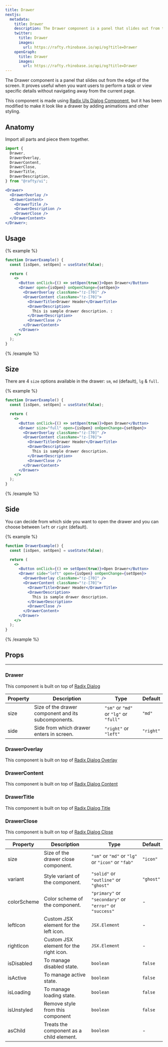 ```yaml
---
title: Drawer
nextjs:
  metadata:
    title: Drawer
    description: The Drawer component is a panel that slides out from the edge of the screen. It proves useful when you want users to perform a task or view specific details without navigating away from the current page.
    twitter:
      title: Drawer
      images:
        url: https://rafty.rhinobase.io/api/og?title=Drawer
    openGraph:
      title: Drawer
      images:
        url: https://rafty.rhinobase.io/api/og?title=Drawer
---
```


The Drawer component is a panel that slides out from the edge of the screen. It proves useful when you want users to perform a task or view specific details without navigating away from the current page.

This component is made using [Radix UIs Dialog Component](https://www.radix-ui.com/primitives/docs/components/dialog), but it has been modified to make it look like a drawer by adding animations and other styling.

## Anatomy

Import all parts and piece them together.

```jsx
import {
  Drawer,
  DrawerOverlay,
  DrawerContent,
  DrawerClose,
  DrawerTitle,
  DrawerDescription,
} from "@rafty/ui";

<Drawer>
  <DrawerOverlay />
  <DrawerContent>
    <DrawerTitle />
    <DrawerDescription />
    <DrawerClose />
  </DrawerContent>
</Drawer>;
```

## Usage

{% example %}

```jsx
function DrawerExample() {
  const [isOpen, setOpen] = useState(false);

  return (
    <>
      <Button onClick={() => setOpen(true)}>Open Drawer</Button>
      <Drawer open={isOpen} onOpenChange={setOpen}>
        <DrawerOverlay className="!z-[70]" />
        <DrawerContent className="!z-[70]">
          <DrawerTitle>Drawer Header</DrawerTitle>
          <DrawerDescription>
            This is sample drawer description. :
          </DrawerDescription>
          <DrawerClose />
        </DrawerContent>
      </Drawer>
    </>
  );
}
```

{% /example %}

## Size

There are 4 `size` options available in the drawer: `sm`, `md` (default), `lg` & `full`.

{% example  %}

```jsx
function DrawerExample() {
  const [isOpen, setOpen] = useState(false);

  return (
    <>
      <Button onClick={() => setOpen(true)}>Open Drawer</Button>
      <Drawer size="full" open={isOpen} onOpenChange={setOpen}>
        <DrawerOverlay className="!z-[70]" />
        <DrawerContent className="!z-[70]">
          <DrawerTitle>Drawer Header</DrawerTitle>
          <DrawerDescription>
            This is sample drawer description.
          </DrawerDescription>
          <DrawerClose />
        </DrawerContent>
      </Drawer>
    </>
  );
}
```

{% /example %}

## Side

You can decide from which side you want to open the drawer and you can choose between `left` or `right` (default).

{% example  %}

```jsx
function DrawerExample() {
  const [isOpen, setOpen] = useState(false);

  return (
    <>
      <Button onClick={() => setOpen(true)}>Open Drawer</Button>
      <Drawer side="left" open={isOpen} onOpenChange={setOpen}>
        <DrawerOverlay className="!z-[70]" />
        <DrawerContent className="!z-[70]">
          <DrawerTitle>Drawer Header</DrawerTitle>
          <DrawerDescription>
            This is sample drawer description.
          </DrawerDescription>
          <DrawerClose />
        </DrawerContent>
      </Drawer>
    </>
  );
}
```

{% /example %}

## Props

---

### Drawer

This component is built on top of [Radix Dialog](https://www.radix-ui.com/primitives/docs/components/dialog#root)

| Property | Description                                         | Type                                   | Default   |
| -------- | --------------------------------------------------- | -------------------------------------- | --------- |
| size     | Size of the drawer component and its subcomponents. | `"sm"` or `"md"` or `"lg"` or `"full"` | `"md"`    |
| side     | Side from which drawer enters in screen.            | `"right"` or `"left"`                  | `"right"` |

### DrawerOverlay

This component is built on top of [Radix Dialog Overlay](https://www.radix-ui.com/primitives/docs/components/dialog#overlay)

### DrawerContent

This component is built on top of [Radix Dialog Content](https://www.radix-ui.com/primitives/docs/components/dialog#content)

### DrawerTitle

This component is built on top of [Radix Dialog Title](https://www.radix-ui.com/primitives/docs/components/dialog#title)

### DrawerClose

This component is built on top of [Radix Dialog Close](https://www.radix-ui.com/primitives/docs/components/dialog#close)

| Property    | Description                              | Type                                                     | Default   |
| ----------- | ---------------------------------------- | -------------------------------------------------------- | --------- |
| size        | Size of the drawer close component.      | `"sm"` or `"md"` or `"lg"` or `"icon"` or `"fab"`        | `"icon"`  |
| variant     | Style variant of the component.          | `"solid"` or `"outline"` or `"ghost"`                    | `"ghost"` |
| colorScheme | Color scheme of the component.           | `"primary"` or `"secondary"` or `"error"` or `"success"` | -         |
| leftIcon    | Custom JSX element for the left icon.    | `JSX.Element`                                            | -         |
| rightIcon   | Custom JSX element for the right icon.   | `JSX.Element`                                            | -         |
| isDisabled  | To manage disabled state.                | `boolean`                                                | `false`   |
| isActive    | To manage active state.                  | `boolean`                                                | `false`   |
| isLoading   | To manage loading state.                 | `boolean`                                                | `false`   |
| isUnstyled  | Remove style from this component         | `boolean`                                                | `false`   |
| asChild     | Treats the component as a child element. | `boolean`                                                | -         |
